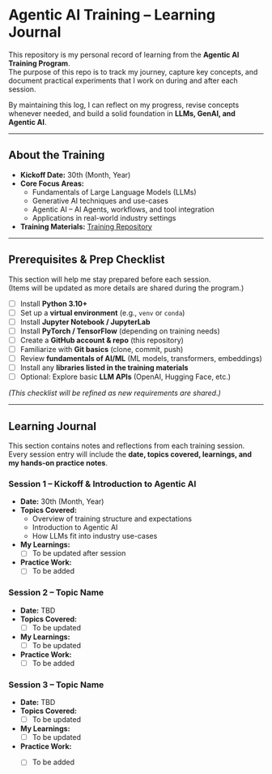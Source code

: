 # Agentic AI Training – Learning Journal

This repository is my personal record of learning from the **Agentic AI Training Program**.  
The purpose of this repo is to track my journey, capture key concepts, and document practical experiments that I work on during and after each session.  

By maintaining this log, I can reflect on my progress, revise concepts whenever needed, and build a solid foundation in **LLMs, GenAI, and Agentic AI**.

---

## About the Training

- **Kickoff Date:** 30th (Month, Year)  
- **Core Focus Areas:**  
  - Fundamentals of Large Language Models (LLMs)  
  - Generative AI techniques and use-cases  
  - Agentic AI – AI Agents, workflows, and tool integration  
  - Applications in real-world industry settings  
- **Training Materials:** [Training Repository](https://github.com/TEJAPS/agentic-training)  

---

## Prerequisites & Prep Checklist

This section will help me stay prepared before each session.  
(Items will be updated as more details are shared during the program.)

- [ ] Install **Python 3.10+**  
- [ ] Set up a **virtual environment** (e.g., `venv` or `conda`)  
- [ ] Install **Jupyter Notebook / JupyterLab**  
- [ ] Install **PyTorch / TensorFlow** (depending on training needs)  
- [ ] Create a **GitHub account & repo** (this repository)  
- [ ] Familiarize with **Git basics** (clone, commit, push)  
- [ ] Review **fundamentals of AI/ML** (ML models, transformers, embeddings)  
- [ ] Install any **libraries listed in the training materials**  
- [ ] Optional: Explore basic **LLM APIs** (OpenAI, Hugging Face, etc.)  

*(This checklist will be refined as new requirements are shared.)*

---

## Learning Journal

This section contains notes and reflections from each training session.  
Every session entry will include the **date, topics covered, learnings, and my hands-on practice notes**.  

### Session 1 – Kickoff & Introduction to Agentic AI
- **Date:** 30th (Month, Year)  
- **Topics Covered:**  
  - Overview of training structure and expectations  
  - Introduction to Agentic AI  
  - How LLMs fit into industry use-cases  
- **My Learnings:**  
  - [ ] To be updated after session  
- **Practice Work:**  
  - [ ] To be added  

### Session 2 – Topic Name
- **Date:** TBD  
- **Topics Covered:**  
  - [ ] To be updated  
- **My Learnings:**  
  - [ ] To be updated  
- **Practice Work:**  
  - [ ] To be added  

### Session 3 – Topic Name
- **Date:** TBD  
- **Topics Covered:**  
  - [ ] To be updated  
- **My Learnings:**  
  - [ ] To be updated  
- **Practice Work:**  
  - [ ] To be added  



